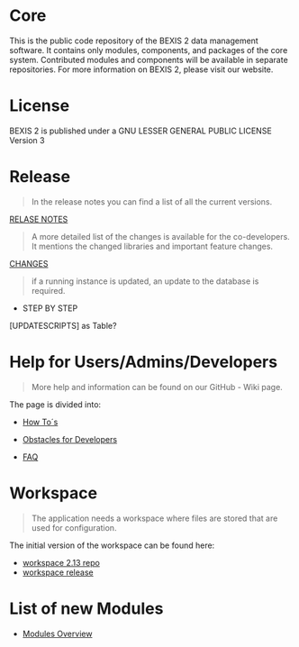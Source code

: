 # Core
This is the public code repository of the BEXIS 2 data management software. It contains only modules, components, and packages of the core system. Contributed modules and components will be available in separate repositories. For more information on BEXIS 2, please visit our website.

# License
BEXIS 2 is published under a GNU LESSER GENERAL PUBLIC LICENSE Version 3

# Release

> In the release notes you can find a list of all the current versions. 

[RELASE NOTES](https://github.com/BEXIS2/Core/blob/2.13/Release%20Notes/Release_Notes.md)

> A more detailed list of the changes is available for the co-developers. It mentions the changed libraries and important feature changes.

[CHANGES](https://github.com/BEXIS2/Core/blob/2.13/Release%20Notes/Changes.md)

>if a running instance is updated, an update to the database is required.

- STEP BY STEP

[UPDATESCRIPTS] as Table?

# Help for Users/Admins/Developers 

>More help and information can be found on our GitHub - Wiki page.

The page is divided into: 

- [How To´s](https://github.com/BEXIS2/Core/wiki/How-To%C2%B4s)

- [Obstacles for Developers](https://github.com/BEXIS2/Core/wiki/Obstacles-for-Developers)

- [FAQ](https://github.com/BEXIS2/Core/wiki/FAQ)


# Workspace

>The application needs a workspace where files are stored that are used for configuration.

The initial version of the workspace can be found here:

- [workspace 2.13 repo](https://github.com/BEXIS2/Workspace/tree/2.13)
- [workspace release](https://github.com/BEXIS2/Workspace/releases/tag/2.13)

# List of new Modules

- [Modules Overview](https://github.com/BEXIS2/Core/blob/2.13/MODULES.md)
